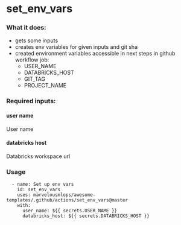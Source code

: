# set_env_vars

### What it does:
- gets some inputs
- creates env variables for given inputs and git sha
- created environment variables accessible in next steps in github workflow job:
  - USER_NAME
  - DATABRICKS_HOST
  - GIT_TAG
  - PROJECT_NAME

### Required inputs:

#### user name
User name

#### databricks host
Databricks workspace url

### Usage
```
  - name: Set up env vars
    id: set_env_vars
    uses: marvelousmlops/awesome-templates/.github/actions/set_env_vars@master
    with:
      user_name: ${{ secrets.USER_NAME }}
      databricks_host: ${{ secrets.DATABRICKS_HOST }}
```
